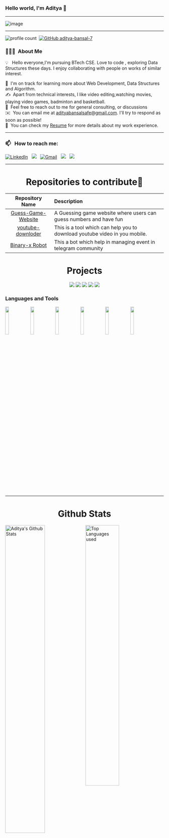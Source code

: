 ### Hello world, I'm Aditya  👋 

-----

<p align="center">
 
![image](https://user-images.githubusercontent.com/61057666/169029838-74df663d-2e62-4d77-bdff-b43f7d63f00f.png)

</p>

-----

![profile count](https://komarev.com/ghpvc/?username=aditya-bansal-7&color=red)&nbsp;
[![GitHub aditya-bansal-7](https://img.shields.io/github/followers/aditya-bansal-7?label=follow&style=social)](https://github.com/aditya-bansal-7)&nbsp;
### 👨🏻‍💻 &nbsp;About Me

💡 &nbsp; Hello everyone,I'm pursuing BTech CSE. Love to code  , exploring Data Structures these days. I enjoy collaborating with people on works of similar interest. 

🌱 &nbsp;I'm on track for learning more about Web Development, Data Structures and Algorithm. \
✍️ &nbsp;Apart from technical interests, I like video editing,watching movies, playing video games, badminton and basketball.\
💬 &nbsp;Feel free to reach out to me for general consulting, or discussions \
✉️ &nbsp;You can email me at adityabansalsafe@gmail.com. I'll try to respond as soon as possible!\
📄 &nbsp;You can check my [Resume](https://drive.google.com/file/d/1kIr05Zeh7qngzgdXG988WqCUoKdf9OH8/view?usp=sharing) for more details about my work experience.

-----
### 📫 &nbsp; How to reach me:



<a href="https://www.linkedin.com/in/aditya-bansal-581b2a267/"><img alt="LinkedIn" src="https://img.shields.io/badge/linkedin%20-%230077B5.svg?&style=flat&logo=linkedin&logoColor=white"/></a> &nbsp;
<a href="https://www.instagram.com/aditya_bansal___/"><img src="https://img.shields.io/badge/-@aditya_bansal___-E4405F?style=flat&logo=Instagram&logoColor=white"/></a> &nbsp;
<a href="mailto:adityabansalsafe@gmail.com"><img alt="Gmail" src="https://img.shields.io/badge/Gmail-D14836?style=flat&logo=gmail&logoColor=white" /></a> &nbsp;
<a href="https://www.hackerrank.com/profile/adityabansal7"><img src="https://img.shields.io/badge/-HackerRank-E4405F?style=flat&logo=HackerRank&logoColor=white"/></a> &nbsp;
<a href="https://leetcode.com/aditya-bansal-7/"><img src="https://img.shields.io/badge/-LeetCode-E4405F?style=flat&logo=LeetCode&logoColor=white"/></a> &nbsp;

-----  


<h1 align="center">Repositories to contribute🤩</h1>

| Repository Name      | Description | 
| :---:        |    :----   |  
| [Guess-Game-Website](https://github.com/aditya-bansal-7/Guess-Website) | A Guessing game website where users can guess numbers and have fun |
| [youtube-downloder](https://github.com/aditya-bansal-7/youtube-downloder) | This is a tool which can help you to download youtube video in you mobile. |
| [Binary-x Robot](https://github.com/aditya-bansal-7/new_robot)    | This a bot which help in managing event in telegram community |





<h1 align="center">Projects</h1>

</div>
<div  align="center">
 
<a href="https://aditya-bansal-7.github.io/Guess-Website/"><img src="https://github-readme-stats.vercel.app/api/pin/?username=aditya-bansal-7&repo=Guess-Website&show_icons=true&theme=great-gatsby" ></a>
<a href="https://aditya-bansal-7.github.io/amazon-website/"><img src="https://github-readme-stats.vercel.app/api/pin/?username=aditya-bansal-7&repo=amazon-website&show_icons=true&theme=great-gatsby" ></a>
<a href="https://t.me/yt_download_bnsl_bot"><img src="https://github-readme-stats.vercel.app/api/pin/?username=aditya-bansal-7&repo=youtube-downloder&show_icons=true&theme=great-gatsby"></a>
<a href="https://aditya-bansal-7.github.io/water-quality-monitoring-system/website/index.html"><img src="https://github-readme-stats.vercel.app/api/pin/?username=aditya-bansal-7&repo=water-quality-monitoring-system&show_icons=true&theme=great-gatsby"></a>
<a href="https://aditya-bansal-7.github.io/Aditya-Bansal/"><img src="https://github-readme-stats.vercel.app/api/pin/?username=aditya-bansal-7&repo=Aditya-Bansal&show_icons=true&theme=great-gatsby"></a>

</div>



### Languages and Tools

<p>
 
 
  <code><img width="15%" src="https://www.vectorlogo.zone/logos/python/python-ar21.svg"></code>
 <code><img width="15%" src="https://www.vectorlogo.zone/logos/java/java-ar21.svg"></code>
 <code><img width="15%" src="https://www.vectorlogo.zone/logos/w3_html5/w3_html5-ar21.svg"></code>
 <code><img width="15%" src="https://www.vectorlogo.zone/logos/w3_css/w3_css-ar21.svg"></code>
  <code><img width="15%" src="https://www.vectorlogo.zone/logos/javascript/javascript-horizontal.svg"></code>
  <code><img width="15%" src="https://www.vectorlogo.zone/logos/jupyter/jupyter-ar21.svg"></code>
 
 
 -----
  
</p>



<h1 align="center">Github Stats</h1>
 
 
<img align="left" alt="Aditya's Github Stats" src="https://github-readme-stats.vercel.app/api?username=aditya-bansal-7&&show_icons=true&theme=dark" width="50%" />
<img alt="Top Languages used" src="https://github-readme-stats.vercel.app/api/top-langs/?username=aditya-bansal-7&layout=compact&theme=dark" width="46%" />
<br>
